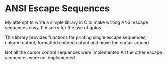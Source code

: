 # ANSI Escape Sequences

My attempt to write a simple library in C to make writing ANSI escape sequences easy.
I'm sorry for the use of gotos.

This library provides functions for printing single escape sequences, colored output, formatted colored output and move the cursor around

Not all the cursor control sequences were implemented
All the other escape sequences were not implemented
